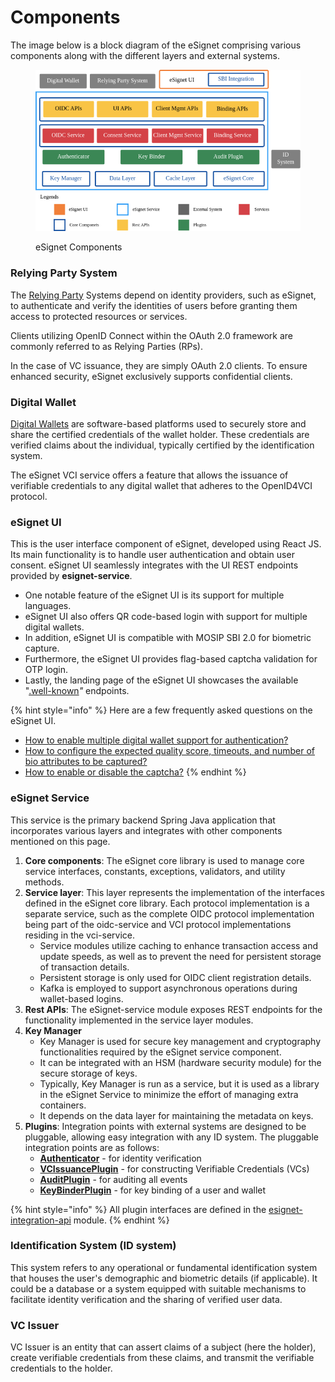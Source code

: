 # Components

The image below is a block diagram of the eSignet comprising various components along with the different layers and external systems.

<figure><img src="../../.gitbook/assets/eSignet-Components.png" alt=""><figcaption><p>eSignet Components</p></figcaption></figure>

### Relying Party System

The [Relying Party](../../glossary.md#relying-party) Systems depend on identity providers, such as eSignet, to authenticate and verify the identities of users before granting them access to protected resources or services.

Clients utilizing OpenID Connect within the OAuth 2.0 framework are commonly referred to as Relying Parties (RPs).

In the case of VC issuance, they are simply OAuth 2.0 clients. To ensure enhanced security, eSignet exclusively supports confidential clients.

### Digital Wallet

[Digital Wallets](../../glossary.md#digital-id-wallet) are software-based platforms used to securely store and share the certified credentials of the wallet holder. These credentials are verified claims about the individual, typically certified by the identification system.

The eSignet VCI service offers a feature that allows the issuance of verifiable credentials to any digital wallet that adheres to the OpenID4VCI protocol.

### **eSignet UI**

This is the user interface component of eSignet, developed using React JS. Its main functionality is to handle user authentication and obtain user consent. eSignet UI seamlessly integrates with the UI REST endpoints provided by **esignet-service**.

* One notable feature of the eSignet UI is its support for multiple languages.
* eSignet UI also offers QR code-based login with support for multiple digital wallets.
* In addition, eSignet UI is compatible with MOSIP SBI 2.0 for biometric capture.
* Furthermore, the eSignet UI provides flag-based captcha validation for OTP login.
* Lastly, the landing page of the eSignet UI showcases the available "[.well-known](https://docs.esignet.io/build-and-deploy/configuration/.well-known)_"_ endpoints.

{% hint style="info" %}
Here are a few frequently asked questions on the eSignet UI.

* [How to enable multiple digital wallet support for authentication?](../../faq/#how-to-integrate-wallets-with-esignet-to-provide-wallet-based-authentication)
* [How to configure the expected quality score, timeouts, and number of bio attributes to be captured?](../../faq/#how-to-configure-the-expected-quality-score-timeouts-and-number-of-biometric-attributes-to-be-captur)
* [How to enable or disable the captcha?](../../faq/#how-to-enable-or-disable-the-captcha-in-esignet-ui)
{% endhint %}

### **eSignet Service**

This service is the primary backend Spring Java application that incorporates various layers and integrates with other components mentioned on this page.

1. **Core components**: The eSignet core library is used to manage core service interfaces, constants, exceptions, validators, and utility methods.
2. **Service layer**: This layer represents the implementation of the interfaces defined in the eSignet core library. Each protocol implementation is a separate service, such as the complete OIDC protocol implementation being part of the oidc-service and VCI protocol implementations residing in the vci-service.
   * Service modules utilize caching to enhance transaction access and update speeds, as well as to prevent the need for persistent storage of transaction details.
   * Persistent storage is only used for OIDC client registration details.
   * Kafka is employed to support asynchronous operations during wallet-based logins.
3. **Rest APIs**: The eSignet-service module exposes REST endpoints for the functionality implemented in the service layer modules.
4. **Key Manager**
   * Key Manager is used for secure key management and cryptography functionalities required by the eSignet service component.
   * It can be integrated with an HSM (hardware security module) for the secure storage of keys.
   * Typically, Key Manager is run as a service, but it is used as a library in the eSignet Service to minimize the effort of managing extra containers.
   * It depends on the data layer for maintaining the metadata on keys.
5. **Plugins**: Integration points with external systems are designed to be pluggable, allowing easy integration with any ID system. The pluggable integration points are as follows:
   * [**Authenticator**](../../integration/authenticator.md) - for identity verification
   * [**VCIssuancePlugin**](../../integration/vc-issuance.md) - for constructing Verifiable Credentials (VCs)
   * [**AuditPlugin**](../../integration/audit.md) - for auditing all events
   * [**KeyBinderPlugin**](../../integration/key-binder.md) - for key binding of a user and wallet

{% hint style="info" %}
All plugin interfaces are defined in the [esignet-integration-api](https://github.com/mosip/esignet/tree/master/esignet-integration-api) module.
{% endhint %}

### **Identification System (ID system)**

This system refers to any operational or fundamental identification system that houses the user's demographic and biometric details (if applicable). It could be a database or a system equipped with suitable mechanisms to facilitate identity verification and the sharing of verified user data.

### VC Issuer

VC Issuer is an entity that can assert claims of a subject (here the holder), create verifiable credentials from these claims, and transmit the verifiable credentials to the holder.
